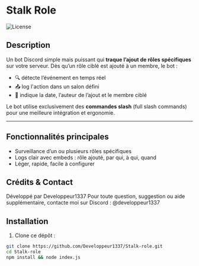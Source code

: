 # Stalk Role

![License](https://img.shields.io/badge/license-MIT-green)

## Description

Un bot Discord simple mais puissant qui **traque l’ajout de rôles spécifiques** sur votre serveur. Dès qu’un rôle ciblé est ajouté à un membre, le bot :
- 🔍 détecte l’événement en temps réel
- 📤 log l'action dans un salon défini
- 📅 indique la date, l’auteur de l’ajout et le membre ciblé

Le bot utilise exclusivement des **commandes slash** (full slash commands) pour une meilleure intégration et ergonomie.

---

## Fonctionnalités principales

- Surveillance d’un ou plusieurs rôles spécifiques
- Logs clair avec embeds : rôle ajouté, par qui, à qui, quand
- Léger, rapide, facile à configurer

## Crédits & Contact
Développé par Developpeur1337
Pour toute question, suggestion ou aide supplémentaire, contacte moi sur Discord : @developpeur1337

## Installation

1. Clone ce dépôt :

```bash
git clone https://github.com/Developpeur1337/Stalk-role.git
cd Stalk-role
npm install && node index.js
